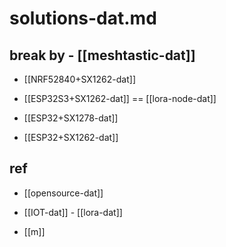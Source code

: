 
# solutions-dat.md

## break by - [[meshtastic-dat]]

- [[NRF52840+SX1262-dat]]


- [[ESP32S3+SX1262-dat]] == [[lora-node-dat]]

- [[ESP32+SX1278-dat]]

- [[ESP32+SX1262-dat]]



## ref 

- [[opensource-dat]]

- [[IOT-dat]] - [[lora-dat]]

- [[m]]